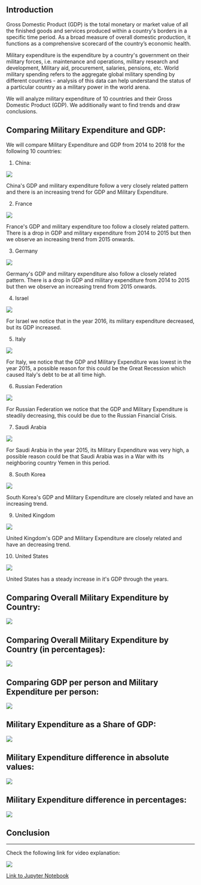 ## Introduction

Gross Domestic Product (GDP) is the total monetary or market value of all the finished goods and services produced within a country's borders in a specific time period. As a broad measure of overall domestic production, it functions as a comprehensive scorecard of the country’s economic health.

Military expenditure is the expenditure by a country's government on their military forces, i.e. maintenance and operations, military research and development, Military aid, procurement, salaries, pensions, etc. World military spending refers to the aggregate global military spending by different countries - analysis of this data can help understand the status of a particular country as a military power in the world arena.

We will analyze military expenditure of 10 countries and their Gross Domestic Product (GDP). We additionally want to find trends and draw conclusions.

## Comparing Military Expenditure and GDP:

We will compare Military Expenditure and GDP from 2014 to 2018 for the following 10 countries:

1. China:

![](images/fig1.png)

China's GDP and military expenditure follow a very closely related pattern and there is an increasing trend for GDP and Military Expenditure.

2. France

![](images/fig2.png)

France's GDP and military expenditure too follow a closely related pattern. There is a drop in GDP and military expenditure from 2014 to 2015 but then we observe an increasing trend from 2015 onwards.

3. Germany

![](images/fig3.png)

Germany's GDP and military expenditure also follow a closely related pattern. There is a drop in GDP and military expenditure from 2014 to 2015 but then we observe an increasing trend from 2015 onwards.

4. Israel

![](images/fig4.png)

For Israel we notice that in the year 2016, its military expenditure decreased, but its GDP increased.

5. Italy

![](images/fig5.png)

For Italy, we notice that the GDP and Military Expenditure was lowest in the year 2015, a possible reason for this could be the Great Recession which caused Italy's debt to be at all time high.

6. Russian Federation

![](images/fig6.png)

For Russian Federation we notice that the GDP and Military Expenditure is steadily decreasing, this could be due to the Russian Financial Crisis.

7. Saudi Arabia

![](images/fig7.png)

For Saudi Arabia in the year 2015, its Military Expenditure was very high, a possible reason could be that Saudi Arabia was in a War with its neighboring country Yemen in this period.

8. South Korea

![](images/fig8.png)

South Korea's GDP and Military Expenditure are closely related and have an increasing trend.

9. United Kingdom

![](images/fig9.png)

United Kingdom's GDP and Military Expenditure are closely related and have an decreasing trend.

10. United States

![](images/fig10.png)

United States has a steady increase in it's GDP through the years.

## Comparing Overall Military Expenditure by Country:

![](images/fig11.png)


## Comparing Overall Military Expenditure by Country (in percentages):

![](images/fig13.png)

## Comparing GDP per person and Military Expenditure per person:

![](images/fig12.png)

## Military Expenditure as a Share of GDP:

![](images/fig14.png)

## Military Expenditure difference in absolute values:

![](images/fig15.png)

## Military Expenditure difference in percentages:

![](images/fig16.png)

## Conclusion

------------------------

Check the following link for video explanation:

[![](http://img.youtube.com/vi/V6FhuDDuIq4/0.jpg)](http://www.youtube.com/watch?v=V6FhuDDuIq4 "")

[Link to Jupyter Notebook](https://github.com/sheldonsebastian/Military-Expenditure/blob/master/Military%20Expenditure%20Analysis.ipynb)

